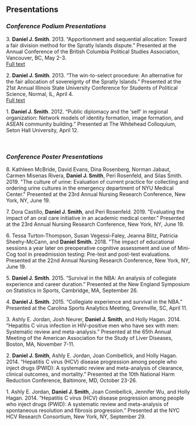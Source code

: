 ## Presentations

### *Conference Podium Presentations*


3\.	**Daniel J. Smith**. 2013. “Apportionment and sequential allocation: Toward a fair division method for the Spratly Islands dispute.” Presented at the Annual Conference of the British Columbia Political Studies Association, Vancouver, BC, May 2-3.  
  [Full text](http://www.bcpsa.ca/wp-content/uploads/2013/04/DSmith1.pdf "Link to presentation")


2\. **Daniel J. Smith**. 2013. “The win-to-select procedure: An alternative for the fair allocation of sovereignty of the Spratly Islands.” Presented at the 21st Annual Illinois State University Conference for Students of Political Science, Normal, IL, April 4.  
  [Full text](https://pdfs.semanticscholar.org/17be/02508ebb7e23bfae4d5f5eb5487b1674550b.pdf "Link to presentation")


1\. **Daniel J. Smith**. 2012. “Public diplomacy and the ‘self’ in regional organization: Network models of identity formation, image formation, and ASEAN community building.” Presented at The Whitehead Colloquium, Seton Hall University, April 12.

<br />

### *Conference Poster Presentations*


8\. Kathleen McBride, David Evans, Dina Rosenberg, Norman Jabaut, Carmen Misenas Rivera, **Daniel J. Smith**, Peri Rosenfeld, and Silas Smith. 2019. "The culture of urine: Evaluation of current practice for collecting and ordering urine cultures in the emergency department of NYU Medical Center." Presented at the 23rd Annual Nursing Research Conference, New York, NY, June 19.


7\. Dora Castillo, **Daniel J. Smith**, and Peri Rosenfeld. 2019. "Evaluating the impact of an oral care initiative in an academic medical center." Presented at the 23rd Annual Nursing Research Conference, New York, NY, June 19.


6\. Tessa Turton-Thompson, Susan Vegessi-Faley, Jeanna Blitz, Patricia Sheehy-McCann, and **Daniel Smith**. 2018. "The impact of educational sessions a year later on preoperative cognitive assessment and use of Mini-Cog tool in preadmission testing: Pre-test and post-test evaluations. Presented at the 22nd Annual Nursing Research Conference, New York, NY, June 19. 


5\. **Daniel J. Smith**. 2015. “Survival in the NBA: An analysis of collegiate experience and career duration.” Presented at the New England Symposium on Statistics in Sports, Cambridge, MA, September 26.


4\.	**Daniel J. Smith**. 2015. “Collegiate experience and survival in the NBA.” Presented at the Carolina Sports Analytics Meeting, Greenville, SC, April 11.


3\. Ashly E. Jordan, Josh Neurer, **Daniel J. Smith**, and Holly Hagan. 2014. “Hepatitis C virus infection in HIV-positive men who have sex with men: Systematic review and meta-analysis.” Presented at the 65th Annual Meeting of the American Association for the Study of Liver Diseases, Boston, MA, November 7-11. 


2\.	**Daniel J. Smith**, Ashly E. Jordan, Joan Combellick, and Holly Hagan. 2014. “Hepatitis C virus (HCV) disease progression among people who inject drugs (PWID): A systematic review and meta-analysis of clearance, clinical outcomes, and mortality.” Presented at the 10th National Harm Reduction Conference, Baltimore, MD, October 23-26.


1\.	Ashly E. Jordan, **Daniel J. Smith**, Joan Combellick, Jennifer Wu, and Holly Hagan. 2014. “Hepatitis C virus (HCV) disease progression among people who inject drugs (PWID): A systematic review and meta-analysis of spontaneous resolution and fibrosis progression.” Presented at the NYC HCV Research Consortium, New York, NY, September 29.
